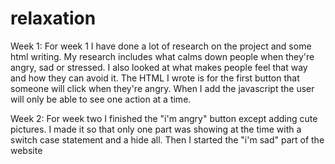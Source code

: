 # relaxation

Week 1:
For week 1 I have done a lot of research on the project and some html writing. 
My research includes what calms down people when they're angry, sad or stressed. I also looked at what makes people feel that way and how they can avoid it. The HTML I wrote is for the first button that someone will click when they're angry. When I add the javascript the user will only be able to see one action at a time. 


Week 2: 
For week two I finished the "i'm angry" button except adding cute pictures. I made it so that only one part was showing at the time with a switch case statement and a hide all. Then I started the "i'm sad" part of the website
